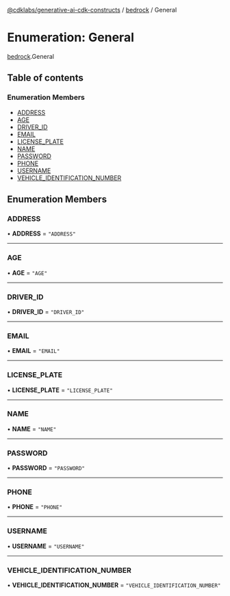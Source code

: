 [@cdklabs/generative-ai-cdk-constructs](../README.md) / [bedrock](../modules/bedrock.md) / General

# Enumeration: General

[bedrock](../modules/bedrock.md).General

## Table of contents

### Enumeration Members

- [ADDRESS](bedrock.General.md#address)
- [AGE](bedrock.General.md#age)
- [DRIVER\_ID](bedrock.General.md#driver_id)
- [EMAIL](bedrock.General.md#email)
- [LICENSE\_PLATE](bedrock.General.md#license_plate)
- [NAME](bedrock.General.md#name)
- [PASSWORD](bedrock.General.md#password)
- [PHONE](bedrock.General.md#phone)
- [USERNAME](bedrock.General.md#username)
- [VEHICLE\_IDENTIFICATION\_NUMBER](bedrock.General.md#vehicle_identification_number)

## Enumeration Members

### ADDRESS

• **ADDRESS** = ``"ADDRESS"``

___

### AGE

• **AGE** = ``"AGE"``

___

### DRIVER\_ID

• **DRIVER\_ID** = ``"DRIVER_ID"``

___

### EMAIL

• **EMAIL** = ``"EMAIL"``

___

### LICENSE\_PLATE

• **LICENSE\_PLATE** = ``"LICENSE_PLATE"``

___

### NAME

• **NAME** = ``"NAME"``

___

### PASSWORD

• **PASSWORD** = ``"PASSWORD"``

___

### PHONE

• **PHONE** = ``"PHONE"``

___

### USERNAME

• **USERNAME** = ``"USERNAME"``

___

### VEHICLE\_IDENTIFICATION\_NUMBER

• **VEHICLE\_IDENTIFICATION\_NUMBER** = ``"VEHICLE_IDENTIFICATION_NUMBER"``

